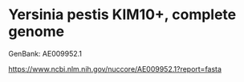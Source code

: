 # Yersinia pestis KIM10+, complete genome

GenBank: AE009952.1

https://www.ncbi.nlm.nih.gov/nuccore/AE009952.1?report=fasta
